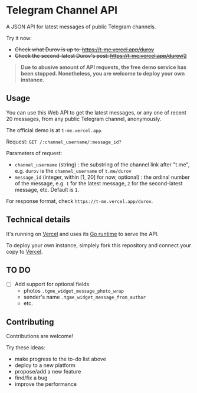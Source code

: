 Telegram Channel API
========================

A JSON API for latest messages of public Telegram channels. 

Try it now:

- ~~Check what Durov is up to: https://t-me.vercel.app/durov~~
- ~~Check the second-latest Durov's post: https://t-me.vercel.app/durov/2~~

> **Due to abusive amount of API requests, the free demo service has been stopped. Nonetheless, you are welcome to deploy your own instance.**

Usage
-----

You can use this Web API to get the latest messages, or any one of recent 20 messages, from any public Telegram channel, anonymously.

The official demo is at `t-me.vercel.app`.

Request: `GET /:channel_username/:message_id?`

Parameters of request:
- `channel_username` (string) : the substring of the channel link after "t.me", e.g. `durov` is the `channel_username` of `t.me/durov` 
- `message_id` (integer, within [1, 20] for now, optional) : the ordinal number of the message, e.g. `1` for the latest message, `2` for the second-latest message, etc. Default is `1`.

For response format, check `https://t-me.vercel.app/durov`. 

Technical details
-----------------

It's running on [Vercel](https://vercel.com/) and uses its [Go runtime](https://vercel.com/docs/runtimes#official-runtimes/go) to serve the API.

To deploy your own instance, simplely fork this repository and connect your copy to [Vercel](https://vercel.com/). 


TO DO
-----

- [ ] Add support for optional fields
  + photos `.tgme_widget_message_photo_wrap`
  + sender's name `.tgme_widget_message_from_author` 
  + etc.

Contributing
------------

Contributions are welcome!

Try these ideas:
- make progress to the to-do list above
- deploy to a new platform
- propose/add a new feature
- find/fix a bug
- improve the performance
